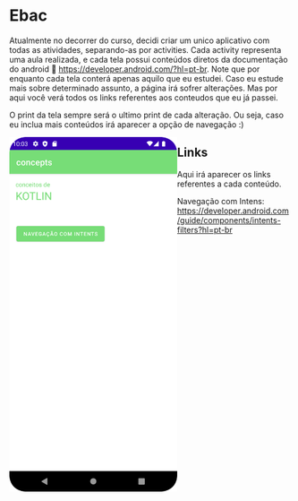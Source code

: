# Ebac
Atualmente no decorrer do curso, decidi criar um unico aplicativo com todas as atividades, separando-as por activities. Cada activity representa uma aula realizada, e cada tela possui conteúdos diretos da documentação do android 🤖 https://developer.android.com/?hl=pt-br. Note que por enquanto cada tela conterá apenas aquilo que eu estudei. Caso eu estude mais sobre determinado assunto, a página irá sofrer alterações. Mas por aqui você verá todos os links referentes aos conteudos que eu já passei.

O print da tela sempre será o ultimo print de cada alteração. Ou seja, caso eu inclua mais conteúdos irá aparecer a opção de navegação :)
<p align="center"> <img width="300px" align="left" src="https://github.com/gabrielgarciamendonca/Ebac/blob/main/contents/screenshot.png" alt="gabrielgarciamendonca" /> </p>

## Links

Aqui irá aparecer os links referentes a cada conteúdo.

Navegação com Intens: https://developer.android.com/guide/components/intents-filters?hl=pt-br
